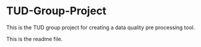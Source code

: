 # TUD-Group-Project

This is the TUD group project for creating a data quality pre processing tool.

This is the readme file.